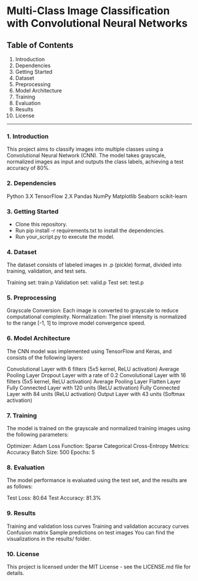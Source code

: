 # Multi-Class Image Classification with Convolutional Neural Networks

## Table of Contents ##

1. Introduction
2. Dependencies
3. Getting Started
4. Dataset
5. Preprocessing
6. Model Architecture
7. Training
8. Evaluation
9. Results
10. License
----
### 1. Introduction ###

This project aims to classify images into multiple classes using a Convolutional Neural Network (CNN). The model takes grayscale, normalized images as input and outputs the class labels, achieving a test accuracy of 80%.

### 2. Dependencies ###

Python 3.X
TensorFlow 2.X
Pandas
NumPy
Matplotlib
Seaborn
scikit-learn
### 3. Getting Started ###

* Clone this repository.<br> 
* Run pip install -r requirements.txt to install the dependencies.<br>
* Run your_script.py to execute the model.
### 4. Dataset ###

The dataset consists of labeled images in .p (pickle) format, divided into training, validation, and test sets.

Training set: train.p
Validation set: valid.p
Test set: test.p
### 5. Preprocessing ###

Grayscale Conversion: Each image is converted to grayscale to reduce computational complexity.
Normalization: The pixel intensity is normalized to the range [-1, 1] to improve model convergence speed.
### 6. Model Architecture ###

The CNN model was implemented using TensorFlow and Keras, and consists of the following layers:

Convolutional Layer with 6 filters (5x5 kernel, ReLU activation)
Average Pooling Layer
Dropout Layer with a rate of 0.2
Convolutional Layer with 16 filters (5x5 kernel, ReLU activation)
Average Pooling Layer
Flatten Layer
Fully Connected Layer with 120 units (ReLU activation)
Fully Connected Layer with 84 units (ReLU activation)
Output Layer with 43 units (Softmax activation)
### 7. Training ###

The model is trained on the grayscale and normalized training images using the following parameters:

Optimizer: Adam
Loss Function: Sparse Categorical Cross-Entropy
Metrics: Accuracy
Batch Size: 500
Epochs: 5
### 8. Evaluation ###

The model performance is evaluated using the test set, and the results are as follows:

Test Loss: 80.64
Test Accuracy: 81.3%
### 9. Results ###

Training and validation loss curves
Training and validation accuracy curves
Confusion matrix
Sample predictions on test images
You can find the visualizations in the results/ folder.

### 10. License ###

This project is licensed under the MIT License - see the LICENSE.md file for details.
